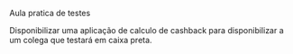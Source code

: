 Aula pratica de testes

Disponibilizar uma aplicação de calculo de cashback para disponibilizar a um colega que testará em caixa preta.

